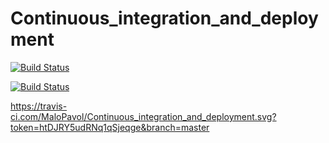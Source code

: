 # Continuous_integration_and_deployment

[![Build Status](https://travis-ci.com/MaloPavol/Continuous_integration_and_deployment)](https://travis-ci.com/MaloPavol/Continuous_integration_and_deployment)

[![Build Status](https://travis-ci.com/MaloPavol/Continuous_integration_and_deployment.svg?token=htDJRY5udRNq1qSjeqge&branch=master)](https://travis-ci.com/MaloPavol/Continuous_integration_and_deployment)

https://travis-ci.com/MaloPavol/Continuous_integration_and_deployment.svg?token=htDJRY5udRNq1qSjeqge&branch=master